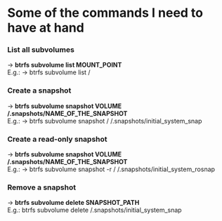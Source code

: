 # Some of the commands I need to have at hand</br>

### List all subvolumes
-> **btrfs subvolume list MOUNT_POINT**</br>
E.g.: -> btrfs subvolume list /</br>

### Create a snapshot</br>
-> **btrfs subvolume snapshot VOLUME /.snapshots/NAME_OF_THE_SNAPSHOT**</br>
E.g.: -> btrfs subvolume snapshot / /.snapshots/initial_system_snap</br>

### Create a read-only snapshot</br>
-> **btrfs subvolume snapshot VOLUME /.snapshots/NAME_OF_THE_SNAPSHOT**</br>
E.g.: -> btrfs subvolume snapshot -r / /.snapshots/initial_system_rosnap</br>

### Remove a snapshot</br>
-> **btrfs subvolume delete SNAPSHOT_PATH**</br>
E.g.: btrfs subvolume delete /.snapshots/initial_system_snap</br>
